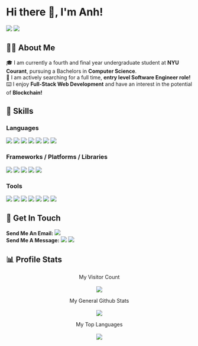 # Hi there 👋, I'm Anh!
     
 [<img src="https://img.shields.io/badge/linkedin-%230077B5.svg?style=for-the-badge&logo=linkedin&logoColor=white"/>](https://www.linkedin.com/in/anhtrr/)
 [<img src="https://img.shields.io/badge/AT-PERSONAL%20WEBSITE-4cb361?style=for-the-badge"/>]()
      
## 👨‍🎓 About Me
 🎓 I am currently a fourth and final year undergraduate student at **NYU Courant**, pursuing a Bachelors in **Computer Science**.   
 👔 I am actively searching for a full time, **entry level Software Engineer role!**     
 ⌨️ I enjoy **Full-Stack Web Development** and have an interest in the potential of **Blockchain!**     
      
## 🔧 Skills

### Languages
[<img src="https://img.shields.io/badge/C-00599C?style=for-the-badge&logo=c&logoColor=white"/>]()
[<img src="https://img.shields.io/badge/C%2B%2B-00599C?style=for-the-badge&logo=c%2B%2B&logoColor=white"/>]()
[<img src="https://img.shields.io/badge/java-%23ED8B00.svg?style=for-the-badge&logo=java&logoColor=white"/>]()
[<img src="https://img.shields.io/badge/HTML5-E34F26?style=for-the-badge&logo=html5&logoColor=white"/>]()
[<img src="https://img.shields.io/badge/CSS3-1572B6?style=for-the-badge&logo=css3&logoColor=white"/>]()
[<img src="https://img.shields.io/badge/JavaScript-323330?style=for-the-badge&logo=javascript&logoColor=F7DF1E"/>]()
[<img src="https://img.shields.io/badge/python-3670A0?style=for-the-badge&logo=python&logoColor=ffdd54"/>]()    

### Frameworks / Platforms / Libraries
[<img src="https://img.shields.io/badge/react-%2320232a.svg?style=for-the-badge&logo=react&logoColor=%2361DAFB"/>]()
[<img src="https://img.shields.io/badge/MUI-%230081CB.svg?style=for-the-badge&logo=mui&logoColor=white"/>]()
[<img src="https://img.shields.io/badge/NPM-%23000000.svg?style=for-the-badge&logo=npm&logoColor=white"/>]()
[<img src="https://img.shields.io/badge/node.js-6DA55F?style=for-the-badge&logo=node.js&logoColor=white"/>]()
[<img src="https://img.shields.io/badge/redux-%23593d88.svg?style=for-the-badge&logo=redux&logoColor=white"/>]()

### Tools
[<img src="https://img.shields.io/badge/git-%23F05033.svg?style=for-the-badge&logo=git&logoColor=white"/>]()
[<img src="https://img.shields.io/badge/github-%23121011.svg?style=for-the-badge&logo=github&logoColor=white"/>]()
[<img src="https://img.shields.io/badge/heroku-%23430098.svg?style=for-the-badge&logo=heroku&logoColor=white"/>]()
[<img src="https://img.shields.io/badge/jira-%230A0FFF.svg?style=for-the-badge&logo=jira&logoColor=white"/>]()
[<img src="https://img.shields.io/badge/confluence-%23172BF4.svg?style=for-the-badge&logo=confluence&logoColor=white"/>]()
[<img src="https://img.shields.io/badge/Slack-4A154B?style=for-the-badge&logo=slack&logoColor=white"/>]()
[<img src="https://img.shields.io/badge/Visual%20Studio%20Code-0078d7.svg?style=for-the-badge&logo=visual-studio-code&logoColor=white"/>]()
     
## 📳 Get In Touch
**Send Me An Email:** [<img src="https://img.shields.io/badge/Gmail-D14836?style=for-the-badge&logo=gmail&logoColor=white"/>](mailto:anhtrr7@gmail.com)    
**Send Me A Message:** [<img src="https://img.shields.io/badge/WhatsApp-25D366?style=for-the-badge&logo=whatsapp&logoColor=white"/>](https://api.whatsapp.com/send?phone=84901795688) [<img src="https://img.shields.io/badge/Telegram-2CA5E0?style=for-the-badge&logo=telegram&logoColor=white"/>](https://t.me/Anhtrr)    
     
## 📊 Profile Stats
<p align="center"> 
  My Visitor Count<br><br>
  <img src="https://profile-counter.glitch.me/Anhtrr/count.svg"/>   
</p>
      
<p align="center"> 
  My General Github Stats<br><br>
  <img src="https://github-readme-stats.vercel.app/api?username=Anhtrr&bg_color=00000000&count_private=true&hide_title=true&text_color=4cb361"/>   
</p>
      
<p align="center"> 
  My Top Languages<br><br>
  <img src="https://github-readme-stats.vercel.app/api/top-langs/?username=Anhtrr&bg_color=00000000&layout=compact&langs_count=4&hide_title=true&text_color=FAF9F6"/>   
</p>
     



<!--
**Anhtrr/Anhtrr** is a ✨ _special_ ✨ repository because its `README.md` (this file) appears on your GitHub profile.

Here are some ideas to get you started:

- 🔭 I’m currently working on ...
-  I’m currently learning ...
- 👯 I’m looking to collaborate on ...
- 🤔 I’m looking for help with ...
- 💬 Ask me about ...
- 📫 How to reach me: ...
- 😄 Pronouns: ...
- ⚡ Fun fact: ...
-->
